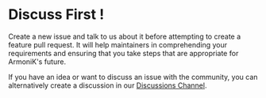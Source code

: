 # Discuss First !

Create a new issue and talk to us about it before attempting to create a feature pull request.
It will help maintainers in comprehending your requirements and ensuring that you take steps that are appropriate for ArmoniK's future. 

If you have an idea or want to discuss an issue with the community, you can alternatively create a discussion in our [Discussions Channel](https://github.com/aneoconsulting/ArmoniK/discussions).